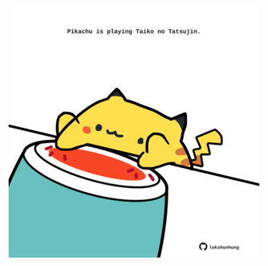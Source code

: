 <!-- built at 05/05/2024, 13:00:42 UTC -->
<p align="center">
  <img width="500" height="500" src="./ReadmeImage.svg">
</p>
